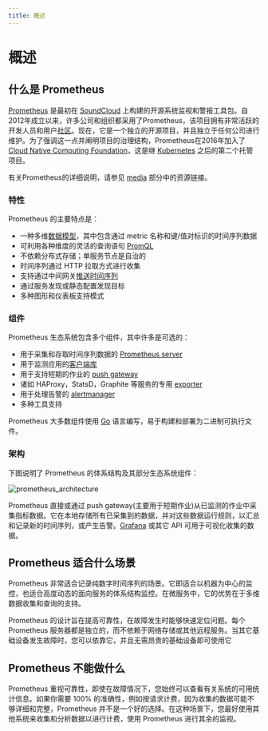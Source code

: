 ```yaml
---
title: 概述
---
```


# 概述

## 什么是 Prometheus <a id="what-is-prometheus"></a>

[Prometheus](https://github.com/prometheus) 是最初在 [SoundCloud](https://soundcloud.com/) 上构建的开源系统监视和警报工具包。自2012年成立以来，许多公司和组织都采用了Prometheus，该项目拥有非常活跃的开发人员和用户[社区](https://prometheus.io/community)。现在，它是一个独立的开源项目，并且独立于任何公司进行维护。为了强调这一点并阐明项目的治理结构，Prometheus在2016年加入了 [Cloud Native Computing Foundation](https://cncf.io/)，这是继 [Kubernetes](https://kubernetes.io/) 之后的第二个托管项目。

有关Prometheus的详细说明，请参见 [media](media.md) 部分中的资源链接。

### 特性 <a id="features"></a>

Prometheus 的主要特点是：

* 一种多维[数据模型](../concepts/data_model.md)，其中包含通过 metric 名称和键/值对标识的时间序列数据
* 可利用各种维度的灵活的查询语句 [PromQL](../prometheus/querying/basics.md)
* 不依赖分布式存储；单服务节点是自治的
* 时间序列通过 HTTP 拉取方式进行收集
* 支持通过中间网关[推送时间序列](../instrumenting/pushing.md)
* 通过服务发现或静态配置发现目标
* 多种图形和仪表板支持模式

### 组件 <a id="components"></a>

Prometheus 生态系统包含多个组件，其中许多是可选的：

* 用于采集和存取时间序列数据的 [Prometheus server](https://github.com/prometheus/prometheus)
* 用于监测应用的[客户端库](../instrumenting/clientlibs.md)
* 用于支持短期的作业的 [push gateway](https://github.com/prometheus/pushgateway)
* 诸如 HAProxy，StatsD，Graphite 等服务的专用 [exporter](../instrumenting/exporters.md)
* 用于处理告警的 [alertmanager](https://github.com/prometheus/alertmanager)
* 多种工具支持

Prometheus 大多数组件使用 [Go](https://golang.org/) 语言编写，易于构建和部署为二进制可执行文件。

### 架构 <a id="architecture"></a>

下图说明了 Prometheus 的体系结构及其部分生态系统组件：

![prometheus\_architecture](https://prometheus.io/assets/architecture.png)

Prometheus 直接或通过 push gateway\(主要用于短期作业\)从已监测的作业中采集指标数据。它在本地存储所有已采集到的数据，并对这些数据运行规则，以汇总和记录新的时间序列，或产生告警。[Grafana](https://grafana.com/) 或其它 API 可用于可视化收集的数据。

## Prometheus 适合什么场景 <a id="when-does-it-fit"></a>

Prometheus 非常适合记录纯数字时间序列的场景。它即适合以机器为中心的监控，也适合高度动态的面向服务的体系结构监控。在微服务中，它的优势在于多维数据收集和查询的支持。

Prometheus 的设计旨在提高可靠性，在故障发生时能够快速定位问题。每个 Prometheus 服务器都是独立的，而不依赖于网络存储或其他远程服务。当其它基础设备发生故障时，您可以依靠它，并且无需昂贵的基础设备即可使用它

## Prometheus 不能做什么 <a id="when-does-it-not-fit"></a>

Prometheus 重视可靠性，即使在故障情况下，您始终可以查看有关系统的可用统计信息。如果你需要 100% 的准确性，例如按请求计费，因为收集的数据可能不够详细和完整，Prometheus 并不是一个好的选择。在这种场景下，您最好使用其他系统来收集和分析数据以进行计费，使用 Prometheus 进行其余的监视。

